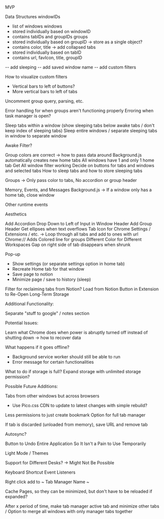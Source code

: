 MVP

Data Structures
windowIDs

- list of windows
  windows
- stored individually based on windowID
- contains tabIDs and groupIDs
  groups
- stored individually based on groupID -> store as a single object?
- contains color, title -> add collapsed
  tabs
- stored individually based on tabID
- contains url, favIcon, title, groupID

-- add sleeping
-- add saved window name
-- add custom filters

How to visualize custom filters

- Vertical bars to left of buttons?
- More vertical bars to left of tabs

Uncomment group query, parsing, etc.

Error handling for when groups aren't functioning properly
Erroring when task manager is open?

Sleep tabs within a window (show sleeping tabs below awake tabs / don't keep index of sleeping tabs)
Sleep entire windows / separate sleeping tabs in window to separate window

Awake Filter?

Group colors are correct -> how to pass data around
Background.js automatically creates new home tabs
All windows have 1 and only 1 home tab
Get All window filter working
Decide on buttons for tabs and windows and selected tabs
How to sleep tabs and how to store sleeping tabs

Groups -> Only pass color to tabs, No accordion or group header

Memory, Events, and Messages
Background.js -> If a window only has a home tab, close window

Other runtime events

Aesthetics

Add Accordion Drop Down to Left of Input in Window Header
Add Group Header
Get ellipses when text overflows
Tab Icon for Chrome Settings / Extensions / etc. -> Loop through all tabs and add to ones with url Chrome://
Adds Colored line for groups
Different Color for Different Workspaces
Gap on right side of tab disappears when shrunk

Pop-up

- Show settings (or separate settings option in home tab)
- Recreate Home tab for that window
- Save page to notion
- Minimize page / save to history (sleep)

Filter for reclaiming tabs from Notion?
Load from Notion Button in Extension to Re-Open Long-Term Storage

Additional Functionality:

Separate "stuff to google" / notes section

Potential Issues:

Learn what Chrome does when power is abruptly turned off instead of shutting down -> how to recover data

What happens if it goes offline?

- Background service worker should still be able to run
- Error message for certain functionalities

What to do if storage is full?
Expand storage with unlimited storage permission?

Possible Future Additions:

Tabs from other windows but across browsers

- Use Pico.css CDN to update to latest changes with simple rebuild?

Less permissions to just create bookmark
Option for full tab manager

If tab is discarded (unloaded from memory), save URL and remove tab

Autosync?

Button to Undo Entire Application So It Isn't a Pain to Use Temporarily

Light Mode / Themes

Support for Different Desks? -> Might Not Be Possible

Keyboard Shortcut Event Listeners

Right click add to ~ Tab Manager Name ~

Cache Pages, so they can be minimized, but don't have to be reloaded if expanded?

After x period of time, make tab manager active tab and minimize other tabs / Option to merge all windows with only manager tabs together

